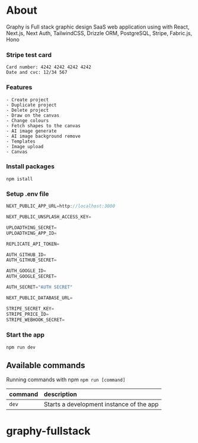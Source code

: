# About

Graphy is Full stack graphic design SaaS web application using with React, Next.js, Next Auth, TailwindCSS, Drizzle ORM, PostgreSQL, Stripe, Fabric.js, Hono

### Stripe test card

```
Card number: 4242 4242 4242 4242
Date and cvc: 12/34 567
```

### Features

```
- Create project
- Duplicate project
- Delete project
- Draw on the canvas
- Change colours
- Fetch shapes to the canvas
- AI image generate
- AI image background remove
- Templates
- Image upload
- Canvas
```

### Install packages

```shell
npm istall
```

### Setup .env file

```js
NEXT_PUBLIC_APP_URL=http://localhost:3000

NEXT_PUBLIC_UNSPLASH_ACCESS_KEY=

UPLOADTHING_SECRET=
UPLOADTHING_APP_ID=

REPLICATE_API_TOKEN=

AUTH_GITHUB_ID=
AUTH_GITHUB_SECRET=

AUTH_GOOGLE_ID=
AUTH_GOOGLE_SECRET=

AUTH_SECRET="AUTH SECRET"

NEXT_PUBLIC_DATABASE_URL=

STRIPE_SECRET_KEY=
STRIPE_PRICE_ID=
STRIPE_WEBHOOK_SECRET=
```

### Start the app

```shell
npm run dev
```

## Available commands

Running commands with npm `npm run [command]`

| command | description                              |
| :------ | :--------------------------------------- |
| `dev`   | Starts a development instance of the app |

# graphy-fullstack
